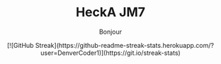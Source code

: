 <div id="header" align="center">
  <h1>HeckA JM7</h1>
  <p> Bonjour </p>
  [![GitHub Streak](https://github-readme-streak-stats.herokuapp.com/?user=DenverCoder1)](https://git.io/streak-stats)
</div>
